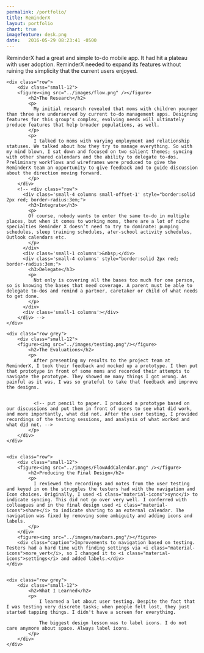 ```yaml
---
permalink: /portfolio/
title: ReminderX
layout: portfolio
chart: true
imagefeature: desk.png
date:   2016-05-29 08:23:41 -0500
---
```

ReminderX had a great and simple to-do mobile app. It had hit a plateau with user adoption. ReminderX needed to expand its features without ruining the simplicity that the current users enjoyed.
<div class="container port-container">

    <div class="row">
        <div class="small-12">
        <figure><img src="../images/flow.png" /></figure>
            <h2>The Research</h2>
            <p>
              My initial research revealed that moms with children younger than three are underserved by current to-do management apps. Designing features for this group's complex, evolving needs will ultimately produce features that help broader populations, as well.
            </p>
            <p>
              I talked to moms with varying employment and relationship statuses. We talked about how they try to manage everything. So with my mind blown, I sat down and focused on two salient themes; syncing with other shared calendars and the ability to delegate to-dos.  Preliminary workflows and wireframes were produced to give the ReminderX team an opportunity to give feedback and to guide discussion about the direction moving forward.
            </p>
        </div>
        <!-- <div class="row">
          <div class='small-4 columns small-offset-1' style="border:solid 2px red; border-radius:3em;">
            <h3>Integrate</h3>
            <p>
            Of course, nobody wants to enter the same to-do in multiple places, but when it comes to working moms, there are a lot of niche specialties Reminder X doesn’t need to try to dominate: pumping schedules, sleep training schedules, a!er-school activity schedules, Outlook calendars etc.
            </p>
          </div>
          <div class='small-1 columns'>&nbsp;</div>
          <div class='small-4 columns' style="border:solid 2px red; border-radius:3em;">
            <h3>Delegate</h3>
            <p>
              Not only is covering all the bases too much for one person, so is knowing the bases that need coverage. A parent must be able to delegate to-dos and remind a partner, caretaker or child of what needs to get done.
            </p>
          </div>
          <div class='small-1 columns'></div>
        </div> -->
    </div>

    <div class="row grey">
        <div class="small-12">
        <figure><img src="../images/testing.png"/></figure>
            <h2>The Evaluations</h2>
            <p>
              After presenting my results to the project team at ReminderX, I took their feedback and mocked up a prototype. I then put that prototype in front of some moms and recorded their attempts to navigate the prototype. They showed me many things I got wrong. As painful as it was, I was so grateful to take that feedback and improve the designs.


              <!-- put pencil to paper. I produced a prototype based on our discussions and put them in front of users to see what did work, and more importantly, what did not. After the user testing, I provided recordings of the testing sessions, and analysis of what worked and what did not. -->
            </p>
        </div>
    </div>


    <div class="row">
        <div class="small-12">
        <figure><img src="../images/FlowAddCalendar.png" /></figure>
            <h2>Producing the Final Design</h2>
            <p>
              I reviewed the recordings and notes from the user testing and keyed in on the struggles the testers had with the navigation and Icon choices. Originally, I used <i class="material-icons">sync</i> to indicate syncing. This did not go over very well. I conferred with colleagues and in the final design used <i class="material-icons">share</i> to indicate sharing to an external calendar. The navigation was fixed by removing some ambiguity and adding icons and labels.
            </p>
        </div>
        <figure><img src="../images/navbars.png"/></figure>
        <div class="caption">Improvements to navigation based on testing. Testers had a hard time with finding settings via <i class="material-icons">more_vert</i>, so I changed it to <i class="material-icons">settings</i> and added labels.</div>
    </div>


    <div class="row grey">
        <div class="small-12">
            <h2>What I Learned</h2>
            <p>
                I learned a lot about user testing. Despite the fact that I was testing very discrete tasks; when people felt lost, they just started tapping things. I didn't have a screen for everything.

                The biggest design lesson was to label icons. I do not care anymore about space. Always label icons.
            </p>
        </div>
    </div>
</div>
